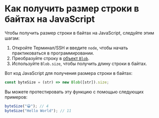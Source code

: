 # Как получить размер строки в байтах на JavaScript

Чтобы получить размер строки в байтах на JavaScript, следуйте этим шагам:

1. Откройте Терминал/SSH и введите `node`, чтобы начать практиковаться в программировании.
2. Преобразуйте строку в [объект `Blob`](https://developer.mozilla.org/en-US/docs/Web/API/Blob).
3. Используйте `Blob.size`, чтобы получить длину строки в байтах.

Вот код JavaScript для получения размера строки в байтах:

```js
const byteSize = (str) => new Blob([str]).size;
```

Вы можете протестировать эту функцию с помощью следующих примеров:

```js
byteSize("😀"); // 4
byteSize("Hello World"); // 11
```
